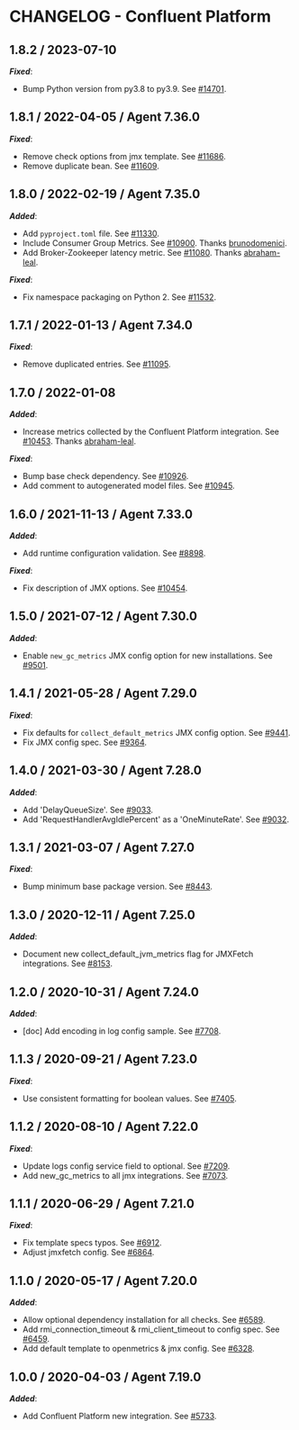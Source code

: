 # CHANGELOG - Confluent Platform

## 1.8.2 / 2023-07-10

***Fixed***:

* Bump Python version from py3.8 to py3.9. See [#14701](https://github.com/DataDog/integrations-core/pull/14701).

## 1.8.1 / 2022-04-05 / Agent 7.36.0

***Fixed***: 

* Remove check options from jmx template. See [#11686](https://github.com/DataDog/integrations-core/pull/11686).
* Remove duplicate bean. See [#11609](https://github.com/DataDog/integrations-core/pull/11609).


## 1.8.0 / 2022-02-19 / Agent 7.35.0

***Added***: 

* Add `pyproject.toml` file. See [#11330](https://github.com/DataDog/integrations-core/pull/11330).
* Include Consumer Group Metrics. See [#10900](https://github.com/DataDog/integrations-core/pull/10900). Thanks [brunodomenici](https://github.com/brunodomenici).
* Add Broker-Zookeeper latency metric. See [#11080](https://github.com/DataDog/integrations-core/pull/11080). Thanks [abraham-leal](https://github.com/abraham-leal).

***Fixed***: 

* Fix namespace packaging on Python 2. See [#11532](https://github.com/DataDog/integrations-core/pull/11532).


## 1.7.1 / 2022-01-13 / Agent 7.34.0

***Fixed***: 

* Remove duplicated entries. See [#11095](https://github.com/DataDog/integrations-core/pull/11095).


## 1.7.0 / 2022-01-08

***Added***: 

* Increase metrics collected by the Confluent Platform integration. See [#10453](https://github.com/DataDog/integrations-core/pull/10453). Thanks [abraham-leal](https://github.com/abraham-leal).

***Fixed***: 

* Bump base check dependency. See [#10926](https://github.com/DataDog/integrations-core/pull/10926).
* Add comment to autogenerated model files. See [#10945](https://github.com/DataDog/integrations-core/pull/10945).


## 1.6.0 / 2021-11-13 / Agent 7.33.0

***Added***: 

* Add runtime configuration validation. See [#8898](https://github.com/DataDog/integrations-core/pull/8898).

***Fixed***: 

* Fix description of JMX options. See [#10454](https://github.com/DataDog/integrations-core/pull/10454).


## 1.5.0 / 2021-07-12 / Agent 7.30.0

***Added***: 

* Enable `new_gc_metrics` JMX config option for new installations. See [#9501](https://github.com/DataDog/integrations-core/pull/9501).


## 1.4.1 / 2021-05-28 / Agent 7.29.0

***Fixed***: 

* Fix defaults for `collect_default_metrics` JMX config option. See [#9441](https://github.com/DataDog/integrations-core/pull/9441).
* Fix JMX config spec. See [#9364](https://github.com/DataDog/integrations-core/pull/9364).


## 1.4.0 / 2021-03-30 / Agent 7.28.0

***Added***: 

* Add 'DelayQueueSize'. See [#9033](https://github.com/DataDog/integrations-core/pull/9033).
* Add 'RequestHandlerAvgIdlePercent' as a 'OneMinuteRate'. See [#9032](https://github.com/DataDog/integrations-core/pull/9032).


## 1.3.1 / 2021-03-07 / Agent 7.27.0

***Fixed***: 

* Bump minimum base package version. See [#8443](https://github.com/DataDog/integrations-core/pull/8443).


## 1.3.0 / 2020-12-11 / Agent 7.25.0

***Added***: 

* Document new collect_default_jvm_metrics flag for JMXFetch integrations. See [#8153](https://github.com/DataDog/integrations-core/pull/8153).


## 1.2.0 / 2020-10-31 / Agent 7.24.0

***Added***: 

* [doc] Add encoding in log config sample. See [#7708](https://github.com/DataDog/integrations-core/pull/7708).


## 1.1.3 / 2020-09-21 / Agent 7.23.0

***Fixed***: 

* Use consistent formatting for boolean values. See [#7405](https://github.com/DataDog/integrations-core/pull/7405).


## 1.1.2 / 2020-08-10 / Agent 7.22.0

***Fixed***: 

* Update logs config service field to optional. See [#7209](https://github.com/DataDog/integrations-core/pull/7209).
* Add new_gc_metrics to all jmx integrations. See [#7073](https://github.com/DataDog/integrations-core/pull/7073).


## 1.1.1 / 2020-06-29 / Agent 7.21.0

***Fixed***: 

* Fix template specs typos. See [#6912](https://github.com/DataDog/integrations-core/pull/6912).
* Adjust jmxfetch config. See [#6864](https://github.com/DataDog/integrations-core/pull/6864).


## 1.1.0 / 2020-05-17 / Agent 7.20.0

***Added***: 

* Allow optional dependency installation for all checks. See [#6589](https://github.com/DataDog/integrations-core/pull/6589).
* Add rmi_connection_timeout & rmi_client_timeout to config spec. See [#6459](https://github.com/DataDog/integrations-core/pull/6459).
* Add default template to openmetrics & jmx config. See [#6328](https://github.com/DataDog/integrations-core/pull/6328).


## 1.0.0 / 2020-04-03 / Agent 7.19.0

***Added***: 

* Add Confluent Platform new integration. See [#5733](https://github.com/DataDog/integrations-core/pull/5733).


